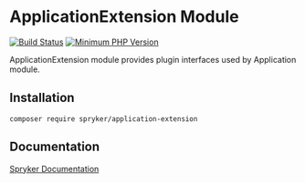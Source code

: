 # ApplicationExtension Module
[![Build Status](https://travis-ci.org/spryker/application-extension.svg)](https://travis-ci.org/spryker/application-extension)
[![Minimum PHP Version](https://img.shields.io/badge/php-%3E%3D%207.2-8892BF.svg)](https://php.net/)

ApplicationExtension module provides plugin interfaces used by Application module.

## Installation

```
composer require spryker/application-extension
```

## Documentation

[Spryker Documentation](https://academy.spryker.com/developing_with_spryker/module_guide/modules.html)
